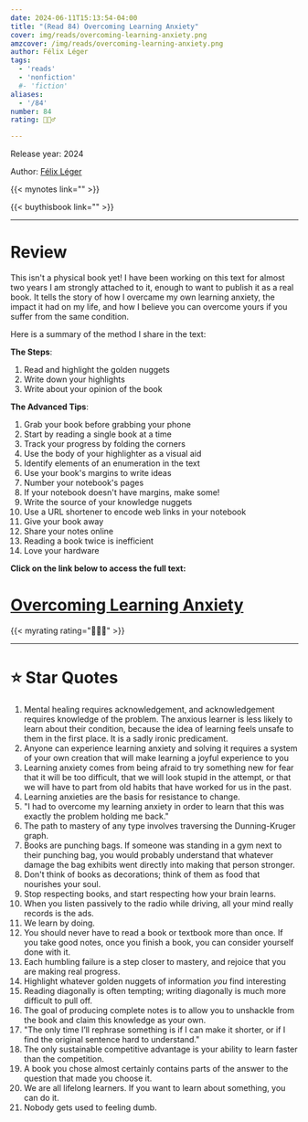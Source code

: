 ```yaml
---
date: 2024-06-11T15:13:54-04:00
title: "(Read 84) Overcoming Learning Anxiety"
cover: img/reads/overcoming-learning-anxiety.png
amzcover: /img/reads/overcoming-learning-anxiety.png
author: Félix Léger
tags:
  - 'reads'
  - 'nonfiction'
  #- 'fiction'
aliases:
  - '/84'
number: 84
rating: 🙋🏻‍♂️

---
```


Release year: 2024

Author: [Félix Léger](https://felixleger.com)

{{< mynotes link="" >}}

{{< buythisbook link="" >}}

---

# Review

This isn't a physical book yet! I have been working on this text for
almost two years I am strongly attached to it, enough to want to publish it as a real book. It tells the
story of how I overcame my own learning anxiety, the impact it had on my
life, and how I believe you can overcome yours if you suffer from the
same condition.

Here is a summary of the method I share in the text:

**The Steps**:
1. Read and highlight the golden nuggets
1. Write down your highlights
1. Write about your opinion of the book

**The Advanced Tips**:
1. Grab your book before grabbing your phone
1. Start by reading a single book at a time
1. Track your progress by folding the corners
1. Use the body of your highlighter as a visual aid
1. Identify elements of an enumeration in the text
1. Use your book's margins to write ideas
1. Number your notebook's pages
1. If your notebook doesn't have margins, make some!
1. Write the source of your knowledge nuggets
1. Use a URL shortener to encode web links in your notebook
1. Give your book away
1. Share your notes online
1. Reading a book twice is inefficient
1. Love your hardware

**Click on the link below to access the full text:**

# [Overcoming Learning Anxiety](/overcoming-learning-anxiety)

{{< myrating rating="🙋🏻‍♂️" >}}

---

# :star: Star Quotes

1. Mental healing requires acknowledgement, and acknowledgement requires knowledge of the problem. The anxious learner is less likely to learn about their condition, because the idea of learning feels unsafe to them in the first place. It is a sadly ironic predicament.
1. Anyone can experience learning anxiety and solving it requires a system of your own creation that will make learning a joyful experience to you
1. Learning anxiety comes from being afraid to try something new for fear that it will be too difficult, that we will look stupid in the attempt, or that we will have to part from old habits that have worked for us in the past.
1. Learning anxieties are the basis for resistance to change.
1. "I had to overcome my learning anxiety in order to learn that this
   was exactly the problem holding me back."
1. The path to mastery of any type involves traversing the
   Dunning-Kruger graph.
1. Books are punching bags. If someone was standing in a gym next to their punching bag, you would probably understand that whatever damage the bag exhibits went directly into making that person stronger.
1. Don't think of books as decorations; think of them as food that
   nourishes your soul.
1. Stop respecting books, and start respecting how your brain learns.
1. When you listen passively to the radio while driving, all your mind
   really records is the ads.
1. We learn by doing.
1. You should never have to read a book or textbook more than once. If you take good notes, once you finish a book, you can consider yourself done with it.
1. Each humbling failure is a step closer to mastery, and rejoice that you are making real progress.
1. Highlight whatever golden nuggets of information *you* find interesting
1. Reading diagonally is often tempting; writing diagonally is much more difficult to pull off.
1. The goal of producing complete notes is to allow you to unshackle from the book and claim this knowledge as your own.
1. "The only time I’ll rephrase something is if I can make it shorter,
   or if I find the original sentence hard to understand."
1. The only sustainable competitive advantage is your ability to learn faster than the competition.
1. A book you chose almost certainly contains parts of the answer to the question that made you choose it.
1. We are all lifelong learners. If you want to learn about something, you can do it.
1. Nobody gets used to feeling dumb.
